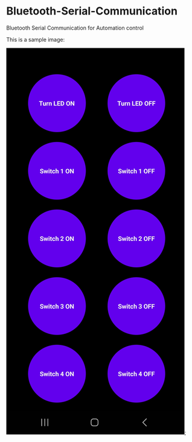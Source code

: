 # Bluetooth-Serial-Communication
Bluetooth Serial Communication for Automation control


This is a sample image:

![Sample Image](./sample-image.jpg);
